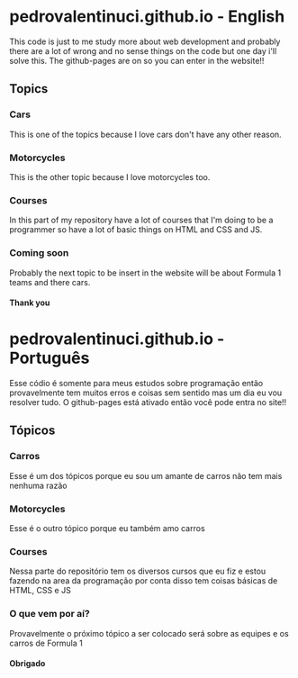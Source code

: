 # pedrovalentinuci.github.io - English
 This code is just to me study more about web development and probably there are a lot of wrong and no sense things on the code but one day i'll solve this.
 The github-pages are on so you can enter in the website!!

## Topics

### Cars
 This is one of the topics because I love cars don't have any other reason.

### Motorcycles
 This is the other topic because I love motorcycles too.

### Courses
 In this part of my repository have a lot of courses that I'm doing to be a programmer so have a lot of basic things on HTML and CSS and JS.

### Coming soon
 Probably the next topic to be insert in the website will be about Formula 1 teams and there cars.

#### Thank you


# pedrovalentinuci.github.io - Português
 Esse códio é somente para meus estudos sobre programação então provavelmente tem muitos erros e coisas sem sentido mas um dia eu vou resolver tudo.
 O github-pages está ativado então você pode entra no site!!

## Tópicos

### Carros
 Esse é um dos tópicos porque eu sou um amante de carros não tem mais nenhuma razão

### Motorcycles
 Esse é o outro tópico porque eu também amo carros

### Courses
 Nessa parte do repositório tem os diversos cursos que eu fiz e estou fazendo na area da programação por conta disso tem coisas básicas de HTML, CSS e JS   

### O que vem por aí?
 Provavelmente o próximo tópico a ser colocado será sobre as equipes e os carros de Formula 1

#### Obrigado